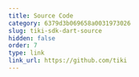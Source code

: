 ```yaml
---
title: Source Code
category: 6379d3b069658a0031973026
slug: tiki-sdk-dart-source
hidden: false
order: 7
type: link
link_url: https://github.com/tiki
---
```

